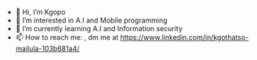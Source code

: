 - 👋 Hi, I’m Kgopo
- 👀 I’m interested in A.I and Mobile programming
- 🌱 I’m currently learning A.I and Information security
- 📫 How to reach me: , dm me at https://www.linkedin.com/in/kgothatso-mailula-103b681a4/

<!---
KgopoMailula806/KgopoMailula806 is a ✨ special ✨ repository because its `README.md` (this file) appears on your GitHub profile.
You can click the Preview link to take a look at your changes.
--->
